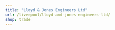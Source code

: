 ```yaml
---
title: "Lloyd & Jones Engineers Ltd"
url: /liverpool/lloyd-and-jones-engineers-ltd/
shop: trade
---
```

